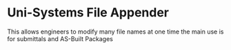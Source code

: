 # Uni-Systems File Appender
This allows engineers to modify many file names at one time 
the main use is for submittals and AS-Built Packages
